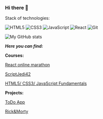 ### Hi there 👋
Stack of technologies:

![HTML5](https://img.shields.io/badge/html5-%23E34F26.svg?style=for-the-badge&logo=html5&logoColor=white) ![CSS3](https://img.shields.io/badge/css3-%231572B6.svg?style=for-the-badge&logo=css3&logoColor=white) ![JavaScript](https://img.shields.io/badge/javascript-%23323330.svg?style=for-the-badge&logo=javascript&logoColor=%23F7DF1E) ![React](https://img.shields.io/badge/react-%2320232a.svg?style=for-the-badge&logo=react&logoColor=%2361DAFB) ![Git](https://img.shields.io/badge/git-%23F05033.svg?style=for-the-badge&logo=git&logoColor=white) 


![My GitHub stats](https://github-readme-stats.vercel.app/api?username=yurchenko08&show_icons=true&theme=transparent)

***Here you can find:***

****Courses:****

 [React online marathon](https://github.com/stars/yurchenko08/lists/react-marathon/ "Click to see my code")
 
 
 [ScriptJedi42](https://github.com/yurchenko08/js-jedi-tasks/ "Click to see my code")
 
 
 [HTML5/ CSS3/ JavaScript Fundamentals](https://github.com/yurchenko08/team-09-softserve-course/ "Click to see my code")
 
 
****Projects:****

[ToDo App](https://github.com/yurchenko08/TodoApp/ "Click to see my code")

[Rick&Morty](https://github.com/yurchenko08/rick-morty/ "Click to see my code")



<!--
**yurchenko08/yurchenko08** is a ✨ _special_ ✨ repository because its `README.md` (this file) appears on your GitHub profile.

Here are some ideas to get you started:

- 🔭 I’m currently working on ...
- 🌱 I’m currently learning ...
- 👯 I’m looking to collaborate on ...
- 🤔 I’m looking for help with ...
- 💬 Ask me about ...
- 📫 How to reach me: ...
- 😄 Pronouns: ...
- ⚡ Fun fact: ...
-->
